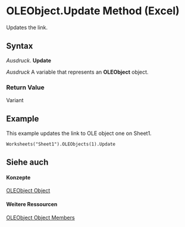 
# OLEObject.Update Method (Excel)

Updates the link.


## Syntax

 _Ausdruck_. **Update**

 _Ausdruck_ A variable that represents an **OLEObject** object.


### Return Value

Variant


## Example

This example updates the link to OLE object one on Sheet1.


```
Worksheets("Sheet1").OLEObjects(1).Update
```


## Siehe auch


#### Konzepte


[OLEObject Object](bc3ef12d-1531-6c21-71ab-3df6bb851f3b.md)
#### Weitere Ressourcen


[OLEObject Object Members](http://msdn.microsoft.com/library/fcee0a0a-a270-9f03-37f6-eb5989797bba%28Office.15%29.aspx)